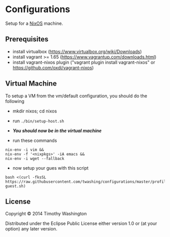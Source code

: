 # Configurations

Setup for a [NixOS](nixos.org) machine.


## Prerequisites
- install virtualbox (https://www.virtualbox.org/wiki/Downloads)
- install vagrant >= 1.65 (https://www.vagrantup.com/downloads.html)
- install vagrant-nixos plugin ("vagrant plugin install vagrant-nixos" or https://github.com/oxdi/vagrant-nixos)


## Virtual Machine 

To setup a VM from the vm/default configuration, you should do the following

- mkdir nixos; cd nixos
- run `./bin/setup-host.sh`

- ***You should now be in the virtual machine***
- run these commands
```
nix-env -i vim &&
nix-env -f '<nixpkgs>' -iA emacs &&
nix-env -i wget --fallback
```

- now setup your gues with this script
```
bash <(curl -fksSL https://raw.githubusercontent.com/twashing/configurations/master/profiles/nixos/bin/setup-guest.sh)
```


## License

Copyright © 2014 Timothy Washington

Distributed under the Eclipse Public License either version 1.0 or (at
your option) any later version.

